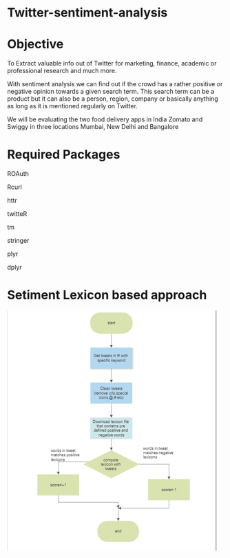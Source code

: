 # Twitter-sentiment-analysis

# Objective
 To Extract valuable info out of Twitter for marketing, finance, academic or professional research and much more.
 
 With sentiment analysis we can find out if the crowd has a rather positive or negative opinion towards a given search term. This search term can be a product but it can also be a person, region, company or basically anything as long as it is mentioned regularly on Twitter.
 
 We will be evaluating the two food delivery apps in India Zomato and Swiggy in three locations Mumbai, New Delhi and Bangalore
 
# Required Packages
  ROAuth
  
  Rcurl
  
  httr
  
  twitteR
  
  tm
  
  stringer
  
  plyr
  
  dplyr
  
  
# Setiment Lexicon based approach

![screenshot](https://github.com/shravani-koranne/Twitter-sentiment-analysis/blob/main/Dashboard/lexicon.PNG)
